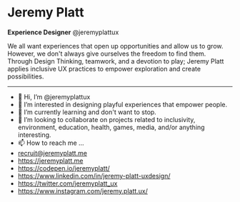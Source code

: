 # Jeremy Platt
**Experience Designer**
@jeremyplattux

We all want experiences that open up opportunities and allow us to grow. However, we don't always give ourselves the freedom to find them.  Through Design Thinking, teamwork, and a devotion to play; Jeremy Platt applies inclusive UX practices to empower exploration and create possibilities.


---
- 👋 Hi, I’m @jeremyplattux
- 👀 I’m interested in designing playful experiences that empower people.
- 🌱 I’m currently learning and don't want to stop.
- 💞️ I’m looking to collaborate on projects related to inclusivity, environment, education, health, games, media, and/or anything interesting.
- 📫 How to reach me ... 
 - recruit@jeremyplatt.me
 - https://jeremyplatt.me
 - https://codepen.io/jeremyplatt/
 - https://www.linkedin.com/in/jeremy-platt-uxdesign/
 - https://twitter.com/jeremyplatt_ux
 - https://www.instagram.com/jeremy.platt.ux/


